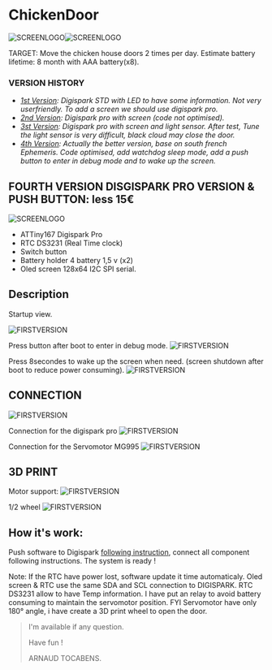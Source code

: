 # ChickenDoor

![SCREENLOGO](https://github.com/Pidow/ChickenDoor/blob/master/1.first%20WITH%20DIGISPARK/1.Connection%20&%20photos/definition.png?raw=true)![SCREENLOGO](https://github.com/Pidow/ChickenDoor/blob/master/1.first%20WITH%20DIGISPARK/1.Connection%20&%20photos/ouvert.png?raw=true)

TARGET:
Move the chicken house doors 2 times per day.
Estimate battery lifetime: 8 month with AAA battery(x8).

### VERSION HISTORY
*   _[1st Version](https://github.com/Pidow/ChickenDoor/tree/master/1.first%20WITH%20DIGISPARK): Digispark STD with LED to have some information. Not very userfriendly. To add a screen we should use digispark pro._
*   _[2nd Version](https://github.com/Pidow/ChickenDoor/tree/master/2.Rebuild%20with%20DIGISPARK%20PRO): Digispark pro with screen (code not optimised)._
*   _[3st Version](https://github.com/Pidow/ChickenDoor/tree/master/3.With%20light%20sensor%20with%20DIGISPARK%20PRO): Digispark pro with screen and light sensor. After test, Tune the light sensor is very difficult, black cloud may close the door._
*   _[4th Version](https://github.com/Pidow/ChickenDoor/tree/master/4.Ephemeris%20version%20with%20DIGISPARK%20PRO): Actually the better version, base on south french Ephemeris. Code optimised, add watchdog sleep mode, add a push button to enter in debug mode and to wake up the screen._


## FOURTH VERSION DISGISPARK PRO VERSION & PUSH BUTTON: less 15€
![SCREENLOGO](https://github.com/Pidow/ChickenDoor/blob/master/4.Ephemeris%20version%20with%20DIGISPARK%20PRO/1.Assy%20view/Description.jpg?raw=true)
*   ATTiny167 Digispark Pro
*   RTC DS3231 (Real Time clock)
*   Switch button
*   Battery holder 4 battery 1,5 v (x2)
*   Oled screen 128x64 I2C SPI serial.


## Description

Startup view.

![FIRSTVERSION](https://github.com/Pidow/ChickenDoor/blob/master/4.Ephemeris%20version%20with%20DIGISPARK%20PRO/1.Assy%20view/PRESENTATION.jpg?raw=true)

Press button after boot to enter in debug mode.
![FIRSTVERSION](https://github.com/Pidow/ChickenDoor/blob/master/4.Ephemeris%20version%20with%20DIGISPARK%20PRO/1.Assy%20view/DBG%20MODE.jpg?raw=true)

Press 8secondes to wake up the screen when need. (screen shutdown after boot to reduce power consuming).
![FIRSTVERSION](https://github.com/Pidow/ChickenDoor/blob/master/4.Ephemeris%20version%20with%20DIGISPARK%20PRO/1.Assy%20view/BUTTON%20ACTION.jpg?raw=true)


## CONNECTION
![FIRSTVERSION](https://github.com/Pidow/ChickenDoor/blob/master/4.Ephemeris%20version%20with%20DIGISPARK%20PRO/1.Assy%20view/digispark%20pro.png?raw=true)

Connection for the digispark pro
![FIRSTVERSION](https://github.com/Pidow/ChickenDoor/blob/master/4.Ephemeris%20version%20with%20DIGISPARK%20PRO/1.Assy%20view/digispark%20pro%20connections&.jpg?raw=true)

Connection for the Servomotor MG995
![FIRSTVERSION](https://github.com/Pidow/ChickenDoor/blob/master/4.Ephemeris%20version%20with%20DIGISPARK%20PRO/1.Assy%20view/MG995.png?raw=true)


## 3D PRINT
Motor support:
![FIRSTVERSION](https://github.com/Pidow/ChickenDoor/blob/master/4.Ephemeris%20version%20with%20DIGISPARK%20PRO/1.Assy%20view/Servo%20motor%203D%20print%20support.jpg?raw=true)

1/2 wheel
![FIRSTVERSION](https://github.com/Pidow/ChickenDoor/blob/master/4.Ephemeris%20version%20with%20DIGISPARK%20PRO/1.Assy%20view/Wheel%203D%20print.jpg?raw=true)




## How it's work:
Push software to Digispark [following instruction](https://github.com/Pidow/ChickenDoor/blob/master/4.Ephemeris%20version%20with%20DIGISPARK%20PRO/3.Arduino%20code/Digispark%20arduino%20configuration.pdf), connect all component following instructions.
The system is ready !

Note:
If the RTC have power lost, software update it time automaticaly.
Oled screen & RTC use the same SDA and SCL connection to DIGISPARK.
RTC DS3231 allow to have Temp information.
I have put an relay to avoid battery consuming to maintain the servomotor position.
FYI Servomotor have only 180° angle, i have create a 3D print wheel to open the door.


> I'm available if any question.
> 
> Have fun !
> 
>    ARNAUD TOCABENS.
